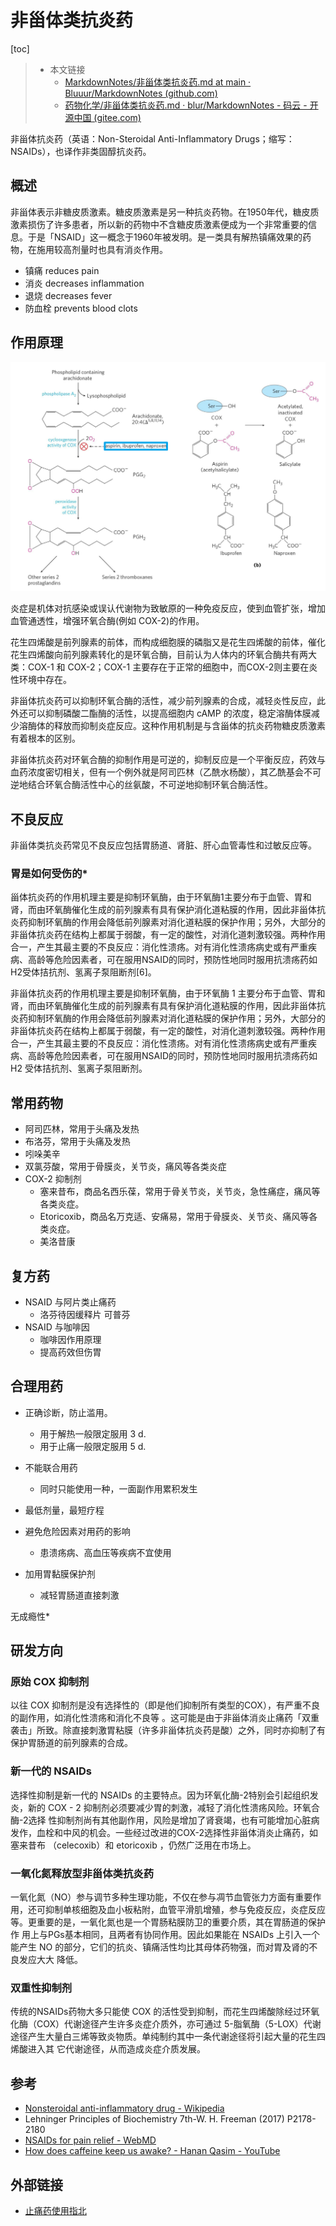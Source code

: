# 非甾体类抗炎药

[toc]

> + 本文链接 
>   + [MarkdownNotes/非甾体类抗炎药.md at main · Bluuur/MarkdownNotes (github.com)](https://github.com/Bluuur/MarkdownNotes/blob/main/MedicinalChemistry/非甾体类抗炎药.md)
>   + [药物化学/非甾体类抗炎药.md · blur/MarkdownNotes - 码云 - 开源中国 (gitee.com)](https://gitee.com/bluur/MarkdownNotes/blob/main/MedicinalChemistry/非甾体类抗炎药.md)

非甾体抗炎药（英语：Non-Steroidal Anti-Inflammatory Drugs；缩写：NSAIDs），也译作非类固醇抗炎药。

## 概述

非甾体表示非糖皮质激素。糖皮质激素是另一种抗炎药物。在1950年代，糖皮质激素损伤了许多患者，所以新的药物中不含糖皮质激素便成为一个非常重要的信息。于是「NSAID」这一概念于1960年被发明。是一类具有解热镇痛效果的药物，在施用较高剂量时也具有消炎作用。

+ 镇痛 reduces pain
+ 消炎 decreases inflammation
+ 退烧 decreases fever
+ 防血栓 prevents blood clots

## 作用原理

![image-20221006103620592](非甾体类抗炎药.assets/image-20221006103620592.png)

炎症是机体对抗感染或误认代谢物为致敏原的一种免疫反应，使到血管扩张，增加血管通透性，增强环氧合酶(例如 COX-2)的作用。

花生四烯酸是前列腺素的前体，而构成细胞膜的磷脂又是花生四烯酸的前体，催化花生四烯酸向前列腺素转化的是环氧合酶，目前认为人体内的环氧合酶共有两大类：COX-1 和 COX-2；COX-1 主要存在于正常的细胞中，而COX-2则主要在炎性环境中存在。

非甾体抗炎药可以抑制环氧合酶的活性，减少前列腺素的合成，减轻炎性反应，此外还可以抑制磷酸二酯酶的活性，以提高细胞内 cAMP 的浓度，稳定溶酶体膜减少溶酶体的释放而抑制炎症反应。这种作用机制是与含甾体的抗炎药物糖皮质激素有着根本的区别。

非甾体抗炎药对环氧合酶的抑制作用是可逆的，抑制反应是一个平衡反应，药效与血药浓度密切相关，但有一个例外就是阿司匹林（乙酰水杨酸），其乙酰基会不可逆地结合环氧合酶活性中心的丝氨酸，不可逆地抑制环氧合酶活性。

## 不良反应

非甾体类抗炎药常见不良反应包括胃肠道、肾脏、肝心血管毒性和过敏反应等。

### 胃是如何受伤的*

甾体抗炎药的作用机理主要是抑制环氧酶，由于环氧酶1主要分布于血管、胃和肾，而由环氧酶催化生成的前列腺素有具有保护消化道粘膜的作用，因此非甾体抗炎药抑制环氧酶的作用会降低前列腺素对消化道粘膜的保护作用；另外，大部分的非甾体抗炎药在结构上都属于弱酸，有一定的酸性，对消化道刺激较强。两种作用合一，产生其最主要的不良反应：消化性溃疡。对有消化性溃疡病史或有严重疾病、高龄等危险因素者，可在服用NSAID的同时，预防性地同时服用抗溃疡药如H2受体拮抗剂、氢离子泵阻断剂[6]。

非甾体抗炎药的作用机理主要是抑制环氧酶，由于环氧酶 1 主要分布于血管、胃和肾，而由环氧酶催化生成的前列腺素有具有保护消化道粘膜的作用，因此非甾体抗炎药抑制环氧酶的作用会降低前列腺素对消化道粘膜的保护作用；另外，大部分的非甾体抗炎药在结构上都属于弱酸，有一定的酸性，对消化道刺激较强。两种作用合一，产生其最主要的不良反应：消化性溃疡。对有消化性溃疡病史或有严重疾病、高龄等危险因素者，可在服用NSAID的同时，预防性地同时服用抗溃疡药如 H2 受体拮抗剂、氢离子泵阻断剂。
## 常用药物

+ 阿司匹林，常用于头痛及发热
+ 布洛芬，常用于头痛及发热
+ 吲哚美辛
+ 双氯芬酸，常用于骨膜炎，关节炎，痛风等各类炎症
+ COX-2 抑制剂
  + 塞来昔布，商品名西乐葆，常用于骨关节炎，关节炎，急性痛症，痛风等各类炎症。
  + Etoricoxib，商品名万克适、安痛易，常用于骨膜炎、关节炎、痛风等各类炎症。
  + 美洛昔康

## 复方药

+ NSAID 与阿片类止痛药
  + 洛芬待因缓释片 可普芬
+ NSAID 与咖啡因
  + 咖啡因作用原理
  + 提高药效但伤胃

## 合理用药

+ 正确诊断，防止滥用。
  + 用于解热一般限定服用 3 d.
  + 用于止痛一般限定服用 5 d.

+ 不能联合用药
  + 同时只能使用一种，一面副作用累积发生

+ 最低剂量，最短疗程
+ 避免危险因素对用药的影响
  + 患溃疡病、高血压等疾病不宜使用

+ 加用胃黏膜保护剂
  + 减轻胃肠道直接刺激


无成瘾性*

## 研发方向

### 原始 COX 抑制剂

以往 COX 抑制剂是没有选择性的（即是他们抑制所有类型的COX），有严重不良的副作用，如消化性溃疡和消化不良等 。这可能是由于非甾体消炎止痛药「双重袭击」所致。除直接刺激胃粘膜（许多非甾体抗炎药是酸）之外，同时亦抑制了有保护胃肠道的前列腺素的合成。

### 新一代的 NSAIDs

选择性抑制是新一代的 NSAIDs 的主要特点。因为环氧化酶-2特别会引起组织发炎，新的 COX - 2 抑制剂必须要减少胃的刺激，减轻了消化性溃疡风险。环氧合酶-2选择 性抑制剂尚有其他副作用，风险是增加了肾衰竭，也有可能增加心脏病发作，血栓和中风的机会。一些经过改进的COX-2选择性非甾体消炎止痛药，如塞来昔布 （celecoxib）和 etoricoxib ，仍然广泛用在市场上。

### 一氧化氮释放型非甾体类抗炎药

一氧化氮（NO）参与调节多种生理功能，不仅在参与凋节血管张力方面有重要作用，还可抑制单核细胞及血小板粘附，血管平滑肌增殖，参与免疫反应，炎症反应等。更重要的是，一氧化氮也是一个胃肠粘膜防卫的重要介质，其在胃肠道的保护作 用上与PGs基本相同，且两者有协同作用。因此如果能在 NSAIDs 上引入一个能产生 NO 的部分，它们的抗炎、镇痛活性均比其母体药物强，而对胃及肾的不良发应大大 降低。

### 双重性抑制剂

传统的NSAIDs药物大多只能使 COX 的活性受到抑制，而花生四烯酸除经过环氧化酶（COX）代谢途径产生许多炎症介质外，亦可通过 5-脂氧酶（5-LOX）代谢途径产生大量白三烯等致炎物质。单纯制约其中一条代谢途径将引起大量的花生四烯酸进入其 它代谢途径，从而造成炎症介质发展。

## 参考

+ [Nonsteroidal anti-inflammatory drug - Wikipedia](https://en.wikipedia.org/wiki/Nonsteroidal_anti-inflammatory_drug)
+ Lehninger Principles of Biochemistry 7th-W. H. Freeman (2017) P2178-2180
+ [NSAIDs for pain relief - WebMD](https://www.webmd.com/arthritis/features/pain-relief-how-nsaids-work)
+ [How does caffeine keep us awake? - Hanan Qasim - YouTube](https://www.youtube.com/watch?v=foLf5Bi9qXs)

## 外部链接

+ [止痛药使用指北](https://mp.weixin.qq.com/s?__biz=MzkwMjI5ODE0Ng==&mid=2247483910&idx=1&sn=3f6729b9e98c549de9c934639914ffa2&chksm=c0a6ed4bf7d1645dabae1bcb12387240c72d1fe356fe85facdc9fac18b4c4dcde7cea53eb1d5&mpshare=1&scene=23&srcid=10062hqQhsTMwFlD0kUWHee3&sharer_sharetime=1665022564016&sharer_shareid=c1b763b2b3be72bb815b87135903edbd#rd)
